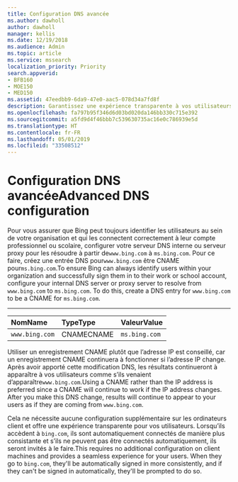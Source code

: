```yaml
---
title: Configuration DNS avancée
ms.author: dawholl
author: dawholl
manager: kellis
ms.date: 12/19/2018
ms.audience: Admin
ms.topic: article
ms.service: mssearch
localization_priority: Priority
search.appverid:
- BFB160
- MOE150
- MED150
ms.assetid: 47eedbb9-6da9-47e0-aac5-078d34a7fd8f
description: Garantissez une expérience transparente à vos utilisateurs pour se connecter en configurant votre serveur DNS à l’aide d’un enregistrement CNAME
ms.openlocfilehash: fa797b95f346d6d03bd020da146bb330c715e392
ms.sourcegitcommit: a5fd9d4f46bbb7c539630735ac16e0c786939e5d
ms.translationtype: HT
ms.contentlocale: fr-FR
ms.lasthandoff: 05/01/2019
ms.locfileid: "33508512"
---
```

# <a name="advanced-dns-configuration"></a><span data-ttu-id="9c3cc-103">Configuration DNS avancée</span><span class="sxs-lookup"><span data-stu-id="9c3cc-103">Advanced DNS configuration</span></span>

<span data-ttu-id="9c3cc-p101">Pour vous assurer que Bing peut toujours identifier les utilisateurs au sein de votre organisation et qui les connectent correctement à leur compte professionnel ou scolaire, configurer votre serveur DNS interne ou serveur proxy pour les résoudre à partir de`www.bing.com` à `ms.bing.com`. Pour ce faire, créez une entrée DNS pour`www.bing.com` être CNAME pour`ms.bing.com`.</span><span class="sxs-lookup"><span data-stu-id="9c3cc-p101">To ensure Bing can always identify users within your organization and successfully sign them in to their work or school account, configure your internal DNS server or proxy server to resolve from `www.bing.com` to `ms.bing.com`. To do this, create a DNS entry for `www.bing.com` to be a CNAME for `ms.bing.com`.</span></span>
  
****

|<span data-ttu-id="9c3cc-106">**Nom**</span><span class="sxs-lookup"><span data-stu-id="9c3cc-106">**Name**</span></span>|<span data-ttu-id="9c3cc-107">**Type**</span><span class="sxs-lookup"><span data-stu-id="9c3cc-107">**Type**</span></span>|<span data-ttu-id="9c3cc-108">**Valeur**</span><span class="sxs-lookup"><span data-stu-id="9c3cc-108">**Value**</span></span>|
|:-----|:-----|:-----|
|`www.bing.com`  <br/> |<span data-ttu-id="9c3cc-109">CNAME</span><span class="sxs-lookup"><span data-stu-id="9c3cc-109">CNAME</span></span>  <br/> |`ms.bing.com`  <br/> |
   
<span data-ttu-id="9c3cc-p102">Utiliser un enregistrement CNAME plutôt que l’adresse IP est conseillé, car un enregistrement CNAME continuera à fonctionner si l’adresse IP change. Après avoir apporté cette modification DNS, les résultats continueront à apparaître à vos utilisateurs comme s’ils venaient d’apparaître`www.bing.com`.</span><span class="sxs-lookup"><span data-stu-id="9c3cc-p102">Using a CNAME rather than the IP address is preferred since a CNAME will continue to work if the IP address changes. After you make this DNS change, results will continue to appear to your users as if they are coming from `www.bing.com`.</span></span> 
  
<span data-ttu-id="9c3cc-p103">Cela ne nécessite aucune configuration supplémentaire sur les ordinateurs client et offre une expérience transparente pour vos utilisateurs. Lorsqu’ils accèdent à `bing.com`, ils sont automatiquement connectés de manière plus consistante et s’ils ne peuvent pas être connectés automatiquement, ils seront invités à le faire.</span><span class="sxs-lookup"><span data-stu-id="9c3cc-p103">This requires no additional configuration on client machines and provides a seamless experience for your users. When they go to `bing.com`, they'll be automatically signed in more consistently, and if they can't be signed in automatically, they'll be prompted to do so.</span></span>
